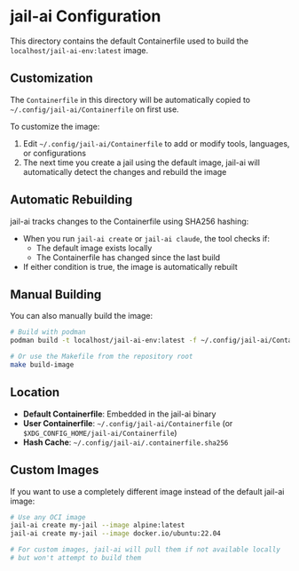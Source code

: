 # jail-ai Configuration

This directory contains the default Containerfile used to build the `localhost/jail-ai-env:latest` image.

## Customization

The `Containerfile` in this directory will be automatically copied to `~/.config/jail-ai/Containerfile` on first use.

To customize the image:

1. Edit `~/.config/jail-ai/Containerfile` to add or modify tools, languages, or configurations
2. The next time you create a jail using the default image, jail-ai will automatically detect the changes and rebuild the image

## Automatic Rebuilding

jail-ai tracks changes to the Containerfile using SHA256 hashing:
- When you run `jail-ai create` or `jail-ai claude`, the tool checks if:
  - The default image exists locally
  - The Containerfile has changed since the last build
- If either condition is true, the image is automatically rebuilt

## Manual Building

You can also manually build the image:

```bash
# Build with podman
podman build -t localhost/jail-ai-env:latest -f ~/.config/jail-ai/Containerfile ~/.config/jail-ai/

# Or use the Makefile from the repository root
make build-image
```

## Location

- **Default Containerfile**: Embedded in the jail-ai binary
- **User Containerfile**: `~/.config/jail-ai/Containerfile` (or `$XDG_CONFIG_HOME/jail-ai/Containerfile`)
- **Hash Cache**: `~/.config/jail-ai/.containerfile.sha256`

## Custom Images

If you want to use a completely different image instead of the default jail-ai image:

```bash
# Use any OCI image
jail-ai create my-jail --image alpine:latest
jail-ai create my-jail --image docker.io/ubuntu:22.04

# For custom images, jail-ai will pull them if not available locally
# but won't attempt to build them
```
